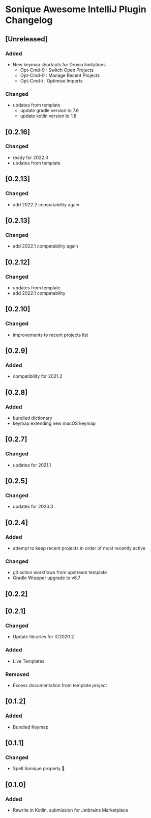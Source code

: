 <!-- Keep a Changelog guide -> https://keepachangelog.com -->

# Sonique Awesome IntelliJ Plugin Changelog

## [Unreleased]
### Added
- New keymap shortcuts for Drovio limitations 
    - Opt-Cmd-9 : Switch Open Projects
    - Opt-Cmd-0 : Manage Recent Projects
    - Opt-Cmd-i : Optimise Imports
### Changed
- updates from template
  - update gradle version to 7.6
  - update kotlin version to 1.8

## [0.2.16]
### Changed
- ready for 2022.3
- updates from template

## [0.2.13]
### Changed
- add 2022.2 compatability again

## [0.2.13]
### Changed
- add 2022.1 compatability again

## [0.2.12]
### Changed
- updates from template
- add 2022.1 compatability

## [0.2.10]
### Changed
- improvements to recent projects list

## [0.2.9]
### Added
- compatibility for 2021.2

## [0.2.8]
### Added
- bundled dictionary
- keymap extending new macOS keymap

## [0.2.7]
### Changed
- updates for 2021.1

## [0.2.5]
### Changed
-  updates for 2020.3

## [0.2.4]
### Added
- attempt to keep recent projects in order of most recently active

### Changed
- git action workflows from upstream template
- Gradle Wrapper upgrade to v6.7

## [0.2.2]

## [0.2.1]
### Changed
- Update libraries for IC2020.2

### Added
- Live Templates

### Removed
- Excess documentation from template project

## [0.1.2]
### Added
- Bundled Keymap

## [0.1.1]
### Changed
- Spell Sonique properly :facepalm:

## [0.1.0]
### Added
- Rewrite in Kotlin, submission for Jetbrains Marketplace